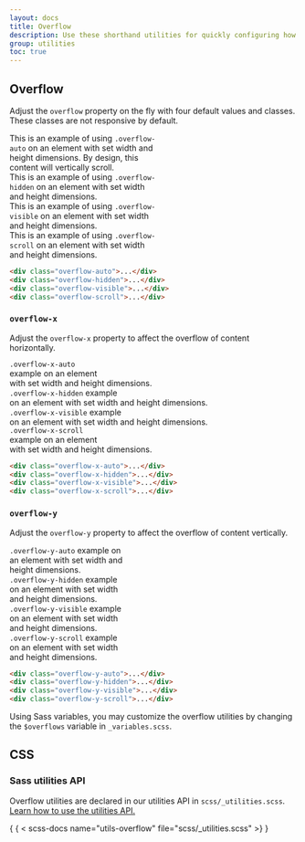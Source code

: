 ```yaml
---
layout: docs
title: Overflow
description: Use these shorthand utilities for quickly configuring how content overflows an element.
group: utilities
toc: true
---
```


## Overflow

Adjust the `overflow` property on the fly with four default values and classes.
These classes are not responsive by default.

<div class="bd-example d-md-flex">
  <div class="overflow-auto p-3 mb-3 mb-md-0 me-md-3 bg-body-tertiary" style="max-width: 260px; max-height: 100px;">
    This is an example of using <code>.overflow-auto</code> on an element with set width and height dimensions. By design, this content will vertically scroll.
  </div>
  <div class="overflow-hidden p-3 mb-3 mb-md-0 me-md-3 bg-body-tertiary" style="max-width: 260px; max-height: 100px;">
    This is an example of using <code>.overflow-hidden</code> on an element with set width and height dimensions.
  </div>
  <div class="overflow-visible p-3 mb-3 mb-md-0 me-md-3 bg-body-tertiary" style="max-width: 260px; max-height: 100px;">
    This is an example of using <code>.overflow-visible</code> on an element with set width and height dimensions.
  </div>
  <div class="overflow-scroll p-3 bg-body-tertiary" style="max-width: 260px; max-height: 100px;">
    This is an example of using <code>.overflow-scroll</code> on an element with set width and height dimensions.
  </div>
</div>

```html
<div class="overflow-auto">...</div>
<div class="overflow-hidden">...</div>
<div class="overflow-visible">...</div>
<div class="overflow-scroll">...</div>
```

### `overflow-x`

Adjust the `overflow-x` property to affect the overflow of content horizontally.

<div class="bd-example d-md-flex">
  <div class="overflow-x-auto p-3 mb-3 mb-md-0 me-md-3 bg-body-tertiary w-100" style="max-width: 200px; max-height: 100px; white-space: nowrap;">
    <div><code>.overflow-x-auto</code> example on an element</div>
    <div> with set width and height dimensions.</div>
  </div>
  <div class="overflow-x-hidden p-3 mb-3 mb-md-0 me-md-3 bg-body-tertiary w-100" style="max-width: 200px; max-height: 100px;white-space: nowrap;">
    <div><code>.overflow-x-hidden</code> example</div>
    <div>on an element with set width and height dimensions.</div>
  </div>
  <div class="overflow-x-visible p-3 mb-3 mb-md-0 me-md-3 bg-body-tertiary w-100" style="max-width: 200px; max-height: 100px;white-space: nowrap;">
    <div><code>.overflow-x-visible</code> example </div>
    <div>on an element with set width and height dimensions.</div>
  </div>
  <div class="overflow-x-scroll p-3 bg-body-tertiary w-100" style="max-width: 200px; max-height: 100px;white-space: nowrap;">
    <div><code>.overflow-x-scroll</code> example on an element</div>
    <div> with set width and height dimensions.</div>
  </div>
</div>

```html
<div class="overflow-x-auto">...</div>
<div class="overflow-x-hidden">...</div>
<div class="overflow-x-visible">...</div>
<div class="overflow-x-scroll">...</div>
```

### `overflow-y`

Adjust the `overflow-y` property to affect the overflow of content vertically.

<div class="bd-example d-md-flex">
  <div class="overflow-y-auto p-3 mb-3 mb-md-0 me-md-3 bg-body-tertiary w-100" style="max-width: 200px; max-height: 100px;">
    <code>.overflow-y-auto</code> example on an element with set width and height dimensions.
  </div>
  <div class="overflow-y-hidden p-3 mb-3 mb-md-0 me-md-3 bg-body-tertiary w-100" style="max-width: 200px; max-height: 100px;">
    <code>.overflow-y-hidden</code> example on an element with set width and height dimensions.
  </div>
  <div class="overflow-y-visible p-3 mb-3 mb-md-0 me-md-3 bg-body-tertiary w-100" style="max-width: 200px; max-height: 100px;">
    <code>.overflow-y-visible</code> example on an element with set width and height dimensions.
  </div>
  <div class="overflow-y-scroll p-3 bg-body-tertiary w-100" style="max-width: 200px; max-height: 100px;">
    <code>.overflow-y-scroll</code> example on an element with set width and height dimensions.
  </div>
</div>

```html
<div class="overflow-y-auto">...</div>
<div class="overflow-y-hidden">...</div>
<div class="overflow-y-visible">...</div>
<div class="overflow-y-scroll">...</div>
```

Using Sass variables, you may customize the overflow utilities by changing the
`$overflows` variable in `_variables.scss`.

## CSS

### Sass utilities API

Overflow utilities are declared in our utilities API in
`scss/_utilities.scss`. [Learn how to use the utilities API.](/utilities/api.md#using-the-api)

{ { < scss-docs name="utils-overflow" file="scss/_utilities.scss" >} }

